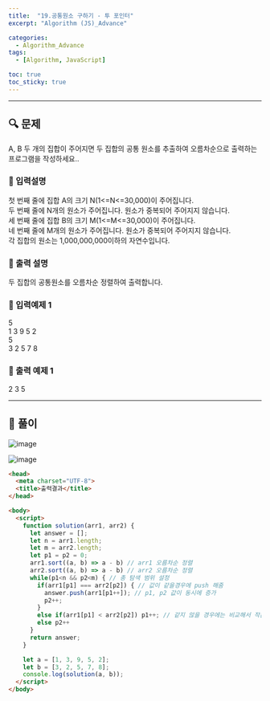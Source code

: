```yaml
---
title:  "19.공통원소 구하기 - 투 포인터"
excerpt: "Algorithm (JS)_Advance"

categories:
  - Algorithm_Advance
tags:
  - [Algorithm, JavaScript]

toc: true
toc_sticky: true
---
```


---


##  🔍 문제 
A, B 두 개의 집합이 주어지면 두 집합의 공통 원소를 추출하여 오름차순으로 출력하는 프로그램을 작성하세요..


### 🔹 입력설명
첫 번째 줄에 집합 A의 크기 N(1<=N<=30,000)이 주어집니다.  
두 번째 줄에 N개의 원소가 주어집니다. 원소가 중복되어 주어지지 않습니다.  
세 번째 줄에 집합 B의 크기 M(1<=M<=30,000)이 주어집니다.  
네 번째 줄에 M개의 원소가 주어집니다. 원소가 중복되어 주어지지 않습니다.  
각 집합의 원소는 1,000,000,000이하의 자연수입니다.  

### 🔹 출력 설명
두 집합의 공통원소를 오름차순 정렬하여 출력합니다.

### 🔹 입력예제 1
5  
1 3 9 5 2  
5  
3 2 5 7 8  

### 🔹 출력 예제 1
2 3 5


----

##  📌 풀이

![image](https://user-images.githubusercontent.com/28912774/117089226-d2976d80-ad8f-11eb-8789-50f2784aa36c.png)

![image](https://user-images.githubusercontent.com/28912774/117089259-e5aa3d80-ad8f-11eb-9a94-352e4dfab405.png)

```html
<head>
  <meta charset="UTF-8">
  <title>출력결과</title>
</head>

<body>
  <script>
    function solution(arr1, arr2) {
      let answer = [];
      let n = arr1.length;
      let m = arr2.length;
      let p1 = p2 = 0;
      arr1.sort((a, b) => a - b) // arr1 오름차순 정렬
      arr2.sort((a, b) => a - b) // arr2 오름차순 정렬
      while(p1<n && p2<m) { // 총 탐색 범위 설정
        if(arr1[p1] === arr2[p2]) { // 값이 같을경우에 push 해줌
          answer.push(arr1[p1++]); // p1, p2 값이 동시에 증가
          p2++;
        }
        else if(arr1[p1] < arr2[p2]) p1++; // 같지 않을 경우에는 비교해서 작은값이 ++
        else p2++
      }
      return answer;
    }

    let a = [1, 3, 9, 5, 2];
    let b = [3, 2, 5, 7, 8];
    console.log(solution(a, b));
  </script>
</body>
```

